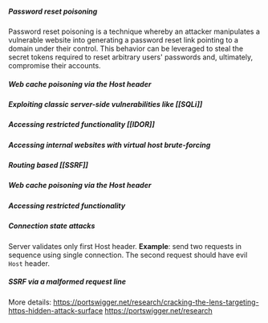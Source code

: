 ##### Password reset poisoning
Password reset poisoning is a technique whereby an attacker manipulates a vulnerable website into generating a password reset link pointing to a domain under their control. This behavior can be leveraged to steal the secret tokens required to reset arbitrary users' passwords and, ultimately, compromise their accounts. 

##### Web cache poisoning via the Host header

##### Exploiting classic server-side vulnerabilities like [[SQLi]]

##### Accessing restricted functionality [[IDOR]]

##### Accessing internal websites with virtual host brute-forcing

##### Routing based [[SSRF]]

##### Web cache poisoning via the Host header

##### Accessing restricted functionality

##### Connection state attacks
Server validates only first Host header.
**Example**: send two requests in sequence using single connection. The second request should have evil `Host` header.
##### SSRF via a malformed request line

More details:
https://portswigger.net/research/cracking-the-lens-targeting-https-hidden-attack-surface
https://portswigger.net/research